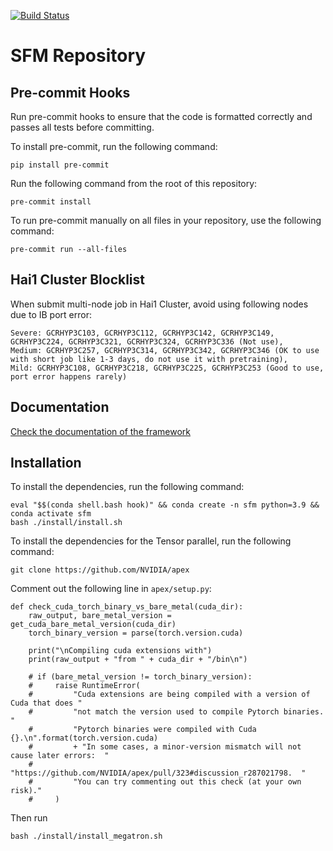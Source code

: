 [![Build Status](https://dev.azure.com/AI4ScienceSFM/SFM_framework/_apis/build/status%2FPython%20Unit%20Tests?branchName=main)](https://dev.azure.com/AI4ScienceSFM/SFM_framework/_build/latest?definitionId=1&branchName=main)

# SFM Repository


## Pre-commit Hooks
Run pre-commit hooks to ensure that the code is formatted correctly and passes all tests before committing.

To install pre-commit, run the following command:
```
pip install pre-commit
```

Run the following command from the root of this repository:
```
pre-commit install
```

To run pre-commit manually on all files in your repository, use the following command:
```
pre-commit run --all-files
```

## Hai1 Cluster Blocklist

When submit multi-node job in Hai1 Cluster, avoid using following nodes due to IB port error:
```
Severe: GCRHYP3C103, GCRHYP3C112, GCRHYP3C142, GCRHYP3C149, GCRHYP3C224, GCRHYP3C321, GCRHYP3C324, GCRHYP3C336 (Not use),
Medium: GCRHYP3C257, GCRHYP3C314, GCRHYP3C342, GCRHYP3C346 (OK to use with short job like 1-3 days, do not use it with pretraining),
Mild: GCRHYP3C108, GCRHYP3C218, GCRHYP3C225, GCRHYP3C253 (Good to use, port error happens rarely)
```

## Documentation

[Check the documentation of the framework](https://aka.ms/A4SFramework)


## Installation

To install the dependencies, run the following command:
```
eval "$$(conda shell.bash hook)" && conda create -n sfm python=3.9 && conda activate sfm
bash ./install/install.sh
```

To install the dependencies for the Tensor parallel, run the following command:
```
git clone https://github.com/NVIDIA/apex
```
Comment out the following line in `apex/setup.py`:
```
def check_cuda_torch_binary_vs_bare_metal(cuda_dir):
    raw_output, bare_metal_version = get_cuda_bare_metal_version(cuda_dir)
    torch_binary_version = parse(torch.version.cuda)

    print("\nCompiling cuda extensions with")
    print(raw_output + "from " + cuda_dir + "/bin\n")

    # if (bare_metal_version != torch_binary_version):
    #     raise RuntimeError(
    #         "Cuda extensions are being compiled with a version of Cuda that does "
    #         "not match the version used to compile Pytorch binaries.  "
    #         "Pytorch binaries were compiled with Cuda {}.\n".format(torch.version.cuda)
    #         + "In some cases, a minor-version mismatch will not cause later errors:  "
    #         "https://github.com/NVIDIA/apex/pull/323#discussion_r287021798.  "
    #         "You can try commenting out this check (at your own risk)."
    #     )

```
Then run
```
bash ./install/install_megatron.sh
```
